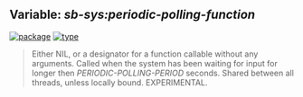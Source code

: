 ## Variable: ***sb-sys:*periodic-polling-function****
[![package](https://img.shields.io/badge/Package-SB--SYS-5f9ea0.svg?style=social&colorA=999999)](../) [![type](https://img.shields.io/badge/Type-Variable-5f9ea0.svg?style=social&colorA=999999)](../#variable) 

> Either NIL, or a designator for a function callable without any
> arguments. Called when the system has been waiting for input for
> longer then *PERIODIC-POLLING-PERIOD* seconds. Shared between all
> threads, unless locally bound. EXPERIMENTAL.

